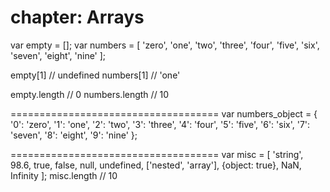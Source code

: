 chapter: Arrays
==================
var empty = [];
var numbers = [
    'zero', 'one', 'two', 'three', 'four',
    'five', 'six', 'seven', 'eight', 'nine'
];

empty[1]          // undefined
numbers[1]        // 'one'

empty.length      // 0
numbers.length    // 10
    
    
====================================
var numbers_object = {
    '0': 'zero',  '1': 'one',   '2': 'two',
    '3': 'three', '4': 'four',  '5': 'five',
    '6': 'six',   '7': 'seven', '8': 'eight',
    '9': 'nine'
};
    
    
====================================
var misc = [
    'string', 98.6, true, false, null, undefined,
    ['nested', 'array'], {object: true}, NaN,
    Infinity
];
misc.length    // 10
    
    
